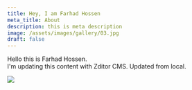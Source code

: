 ```yaml
---
title: Hey, I am Farhad Hossen
meta_title: About
description: this is meta description
image: /assets/images/gallery/03.jpg
draft: false
---
```

Hello this is Farhad Hossen. \
I'm updating this content with Zditor CMS.
Updated from local.

![](/images/gallery/03.jpg)
